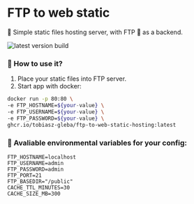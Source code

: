 # FTP to web static
🚀 Simple static files hosting server, with FTP 💾 as a backend.

![latest version build](https://github.com/tobiasz-gleba/ftp-to-web-static-hosting/actions/workflows/docker-publish.yml/badge.svg)

### 🛫 How to use it?

1. Place your static files into FTP server.
2. Start app with docker:

```sh
docker run -p 80:80 \
-e FTP_HOSTNAME=${your-value} \
-e FTP_USERNAME=${your-value} \
-e FTP_PASSWORD=${your-value} \
ghcr.io/tobiasz-gleba/ftp-to-web-static-hosting:latest
```

### 🔨 Avaliable environmental variables for your config:

```env
FTP_HOSTNAME=localhost
FTP_USERNAME=admin
FTP_PASSWORD=admin
FTP_PORT=21
FTP_BASEDIR="/public"
CACHE_TTL_MINUTES=30
CACHE_SIZE_MB=300
```